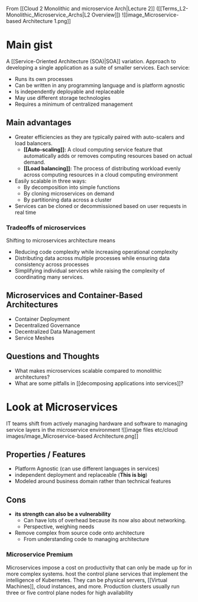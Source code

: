 From [[Cloud 2 Monolithic and microservice Arch|Lecture 2]] ([[Terms_L2-Monolithic_Microservice_Archs|L2 Overview]])
![[image_Microservice-based Architecture 1.png]]
# Main gist
A [[Service-Oriented Architecture (SOA)|SOA]] variation. Approach to developing a single application as a suite of smaller services. Each service:
- Runs its own processes 
- Can be written in any programming language and is platform agnostic 
- Is independently deployable and replaceable 
- May use different storage technologies 
- Requires a minimum of centralized management

## Main advantages
- Greater efficiencies as they are typically paired with auto-scalers and load balancers.
	- **[[Auto-scaling]]:** A cloud computing service feature that automatically adds or removes computing resources based on actual demand. 
	- **[[Load balancing]]:** The process of distributing workload evenly across computing resources in a cloud computing environment 
- Easily scalable in three ways:
	- By decomposition into simple functions 
	- By cloning microservices on demand 
	- By partitioning data across a cluster 
- Services can be cloned or decommissioned based on user requests in real time
### Tradeoffs of microservices
Shifting to microservices architecture means 
- Reducing code complexity while increasing operational complexity 
- Distributing data across multiple processes while ensuring data consistency across processes 
- Simplifying individual services while raising the complexity of coordinating many services.
## Microservices and Container-Based Architectures
- Container Deployment
- Decentralized Governance
- Decentralized Data Management
- Service Meshes
## Questions and Thoughts
- What makes microservices scalable compared to monolithic architectures?
- What are some pitfalls in [[decomposing applications into services]]?
# Look at Microservices


IT teams shift from actively managing hardware and software to managing service layers in the microservice environment
![[image files etc/cloud images/image_Microservice-based Architecture.png]]
## Properties / Features
- Platform Agnostic (can use different languages in services)
- independent deployment and replaceable (**This is big**)
- Modeled around business domain rather than technical features
## Cons
- **its strength can also be a vulnerability**
	- Can have lots of overhead because its now also about networking.
	- Perspective, weighing needs
- Remove complex from source code onto architecture
	- From understanding code to managing architecture
### Microservice Premium
Microservices impose a cost on productivity that can only be made up for in more complex systems. host the control plane services that implement the intelligence of Kubernetes. They can be physical servers, [[Virtual Machines]], cloud instances, and more. Production clusters usually run three or five control plane nodes for high availability